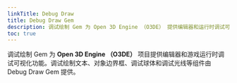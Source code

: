 ```yaml
---
linkTitle: Debug Draw
title: Debug Draw Gem
description: 调试绘制 Gem 为 Open 3D Engine （O3DE） 提供编辑器和运行时调试可视化功能。
toc: true
---
```


调试绘制 Gem 为 **Open 3D Engine （O3DE）** 项目提供编辑器和游戏运行时调试可视化功能。调试绘制文本、对象边界框、调试球体和调试光线等组件由 Debug Draw Gem 提供。

